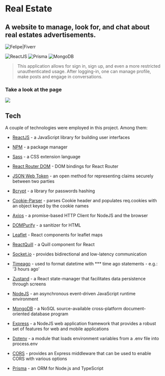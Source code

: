 # Real Estate

## A website to manage, look for, and chat about real estates advertisements.

![Felipe|Fiverr](https://img.shields.io/badge/FelipeMDantas-RealEstate-yellow)

<p>

![ReactJS](https://img.shields.io/badge/react-%2320232a.svg?style=for-the-badge&logo=react&logoColor=%2361DAFB)
![Prisma](https://img.shields.io/badge/Prisma-3982CE?style=for-the-badge&logo=Prisma&logoColor=white)
![MongoDB](https://img.shields.io/badge/MongoDB-%234ea94b.svg?style=for-the-badge&logo=mongodb&logoColor=white)

> This application allows for sign in, sign up, and even a more restricted unauthenticated usage. After logging-in, one can manage profile, make posts and engage in conversations.

### Take a look at the page

<img src = images/page_gif.gif>

## Tech

A couple of technologies were employed in this project. Among them:

- [ReactJS] - a JavaScript library for building user interfaces
- [NPM] - a package manager
- [Sass] - a CSS extension language
- [React Router DOM] - DOM bindings for React Router
- [JSON Web Token] - an open method for representing claims securely between two parties
- [Bcrypt] - a library for passwords hashing
- [Cookie-Parser] - parses Cookie header and populates req.cookies with an object keyed by the cookie names
- [Axios] - a promise-based HTTP Client for NodeJS and the browser
- [DOMPurify] - a sanitizer for HTML
- [Leaflet] - React components for leaflet maps
- [ReactQuill] - a Quill component for React
- [Socket.io] - provides bidirectional and low-latency communication
- [Timeago] - used to format datetime with \*\*\* time ago statements - e.g.: '3 hours ago'
- [Zustand] - a React state-manager that facilitates data persistence through screens
- [NodeJS] - an asynchronous event-driven JavaScript runtime environment
- [MongoDB] - a NoSQL source-available cross-platform document-oriented database program
- [Express] - a NodeJS web application framework that provides a robust set of features for web and mobile applications
- [Dotenv] - a module that loads environment variables from a .env file into process.env
- [CORS] - provides an Express middleware that can be used to enable CORS with various options
- [Prisma] - an ORM for Node.js and TypeScript

  [reactjs]: https://reactjs.org/
  [npm]: https://www.npmjs.com/
  [sass]: https://sass-lang.com/
  [react router dom]: https://reactrouter.com/
  [json web token]: https://jwt.io/
  [bcrypt]: https://www.npmjs.com/package/bcrypt
  [cookie-parser]: https://github.com/expressjs/cookie-parser
  [axios]: https://axios-http.com/docs/intro
  [dompurify]: https://github.com/cure53/DOMPurify
  [leaflet]: https://react-leaflet.js.org/
  [reactquill]: https://github.com/zenoamaro/react-quill
  [socket.io]: https://socket.io/
  [timeago]: https://github.com/hustcc/timeago.js
  [zustand]: https://zustand-demo.pmnd.rs/
  [nodejs]: https://nodejs.org/en/
  [mongodb]: https://www.mongodb.com/
  [express]: https://expressjs.com/
  [dotenv]: https://dotenv.org/
  [cors]: https://github.com/expressjs/cors
  [prisma]: https://www.prisma.io/
